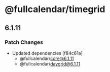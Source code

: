 # @fullcalendar/timegrid

## 6.1.11

### Patch Changes

- Updated dependencies [f84c61a]
  - @fullcalendar/core@6.1.11
  - @fullcalendar/daygrid@6.1.11
